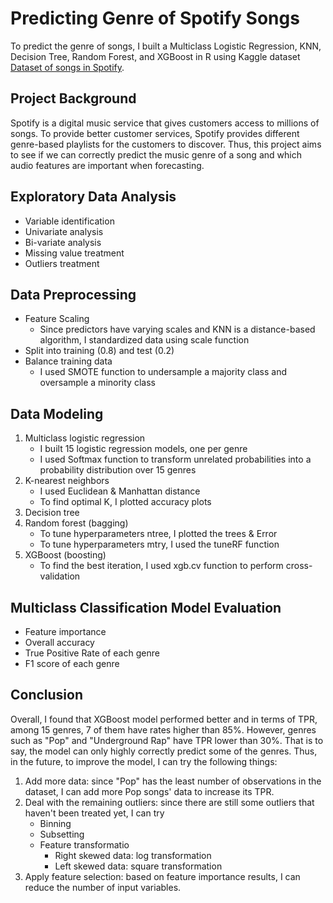 # Predicting Genre of Spotify Songs
To predict the genre of songs, I built a Multiclass Logistic Regression, KNN, Decision Tree, Random Forest, and XGBoost in R using Kaggle dataset [Dataset of songs in Spotify](https://www.kaggle.com/mrmorj/dataset-of-songs-in-spotify).
## Project Background
Spotify is a digital music service that gives customers access to millions of songs. To provide better customer services, Spotify provides different genre-based playlists for the customers to discover. Thus, this project aims to see if we can correctly predict the music genre of a song and which audio features are important when forecasting.
## Exploratory Data Analysis
   - Variable identification
   - Univariate analysis
   - Bi-variate analysis
   - Missing value treatment
   - Outliers treatment
## Data Preprocessing
   - Feature Scaling
     - Since predictors have varying scales and KNN is a distance-based algorithm, I standardized data using scale function
   - Split into training (0.8) and test (0.2)
   - Balance training data
     - I used SMOTE function to undersample a majority class and oversample a minority class
## Data Modeling
1. Multiclass logistic regression
   - I built 15 logistic regression models, one per genre
   - I used Softmax function to transform unrelated probabilities into a probability distribution over 15 genres
2. K-nearest neighbors
   - I used Euclidean & Manhattan distance
   - To find optimal K, I plotted accuracy plots
3. Decision tree
4. Random forest (bagging)
   - To tune hyperparameters ntree, I plotted the trees & Error
   - To tune hyperparameters mtry, I used the tuneRF function
5. XGBoost (boosting)
   - To find the best iteration, I used xgb.cv function to perform cross-validation
## Multiclass Classification Model Evaluation
   - Feature importance
   - Overall accuracy
   - True Positive Rate of each genre
   - F1 score of each genre
## Conclusion
Overall, I found that XGBoost model performed better and in terms of TPR, among 15 genres, 7 of them have rates higher than 85%. However, genres such as "Pop" and "Underground Rap" have TPR lower than 30%. That is to say, the model can only highly correctly predict some of the genres. Thus, in the future, to improve the model, I can try the following things:
1. Add more data: since "Pop" has the least number of observations in the dataset, I can add more Pop songs' data to increase its TPR.
2. Deal with the remaining outliers: since there are still some outliers that haven't been treated yet, I can try 
   - Binning 
   - Subsetting
   - Feature transformatio
     - Right skewed data: log transformation
     - Left skewed data: square transformation
4. Apply feature selection: based on feature importance results, I can reduce the number of input variables.
